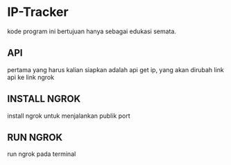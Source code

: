 # IP-Tracker

kode program ini bertujuan hanya sebagai edukasi semata.
## API
pertama yang harus kalian siapkan adalah api get ip, yang akan dirubah link api ke link ngrok
## INSTALL NGROK
install ngrok untuk menjalankan publik port
## RUN NGROK
run ngrok pada terminal
